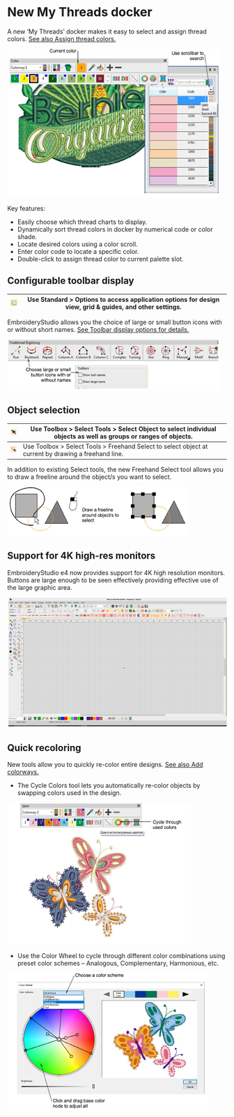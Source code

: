 # New My Threads docker

A new ‘My Threads’ docker makes it easy to select and assign thread colors. [See also Assign thread colors.](../../Basics/threads/Assign_thread_colors)

![rn_-_update-000013.png](assets/rn_-_update-000013.png)

Key features:

- Easily choose which thread charts to display.
- Dynamically sort thread colors in docker by numerical code or color shade.
- Locate desired colors using a color scroll.
- Enter color code to locate a specific color.
- Double-click to assign thread color to current palette slot.

## Configurable toolbar display

| ![Options.png](assets/Options.png) | Use Standard > Options to access application options for design view, grid & guides, and other settings. |
| ---------------------------------- | -------------------------------------------------------------------------------------------------------- |

EmbroideryStudio allows you the choice of large or small button icons with or without short names. [See Toolbar display options for details.](../../Setup/settings/Toolbar_display_options)

![TraditionalDigitizingToolNames.png](assets/TraditionalDigitizingToolNames.png)

## Object selection

| ![SelectObject.png](assets/SelectObject.png)     | Use Toolbox > Select Tools > Select Object to select individual objects as well as groups or ranges of objects. |
| ------------------------------------------------ | --------------------------------------------------------------------------------------------------------------- |
| ![FreehandSelect.png](assets/FreehandSelect.png) | Use Toolbox > Select Tools > Freehand Select to select object at current by drawing a freehand line.            |

In addition to existing Select tools, the new Freehand Select tool allows you to draw a freeline around the object/s you want to select.

![rn_-_update-000018.png](assets/rn_-_update-000018.png)

## Support for 4K high-res monitors

EmbroideryStudio e4 now provides support for 4K high resolution monitors. Buttons are large enough to be seen effectively providing effective use of the large graphic area.

![EmbStudioDecoration4K.png](assets/EmbStudioDecoration4K.png)

## Quick recoloring

New tools allow you to quickly re-color entire designs. [See also Add colorways.](../../Digitizing/colorways/Add_colorways)

- The Cycle Colors tool lets you automatically re-color objects by swapping colors used in the design.

![ThreadColorChange4.png](assets/ThreadColorChange4.png)

- Use the Color Wheel to cycle through different color combinations using preset color schemes – Analogous, Complementary, Harmonious, etc.

![ColorWheelSchemes.png](assets/ColorWheelSchemes.png)
